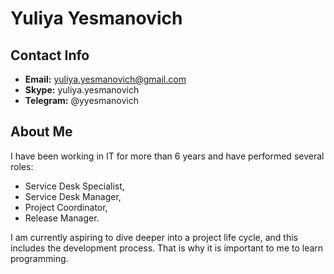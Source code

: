 # Yuliya Yesmanovich

## Contact Info

* **Email:** yuliya.yesmanovich@gmail.com
* **Skype:** yuliya.yesmanovich
* **Telegram:** @yyesmanovich

## About Me

I have been working in IT for more than 6 years and have performed several roles: 
* Service Desk Specialist, 
* Service Desk Manager, 
* Project Coordinator, 
* Release Manager.

I am currently aspiring to dive deeper into a project life cycle, and this includes the development process. That is why it is important to me to learn programming.